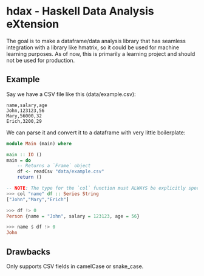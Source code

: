 # hdax - Haskell Data Analysis eXtension

The goal is to make a dataframe/data analysis library that has seamless integration with a library like hmatrix, so it could be used for machine learning purposes. As of now, this is primarily a learning project and should not be used for production.

## Example
Say we have a CSV file like this (data/example.csv):

```csv
name,salary,age
John,123123,56
Mary,56000,32
Erich,3200,29
```

We can parse it and convert it to a dataframe with very little boilerplate:

```haskell
module Main (main) where

main :: IO ()
main = do
    -- Returns a `Frame` object
    df <- readCsv "data/example.csv"
    return ()
```

```haskell 
-- NOTE: The type for the `col` function must ALWAYS be explicitly specified
>>> col "name" df :: Series String
["John","Mary","Erich"]
```

```haskell
>>> df !> 0
Person {name = "John", salary = 123123, age = 56}
```

```haskell
>>> name $ df !> 0
John
```

## Drawbacks
Only supports CSV fields in camelCase or snake_case.
